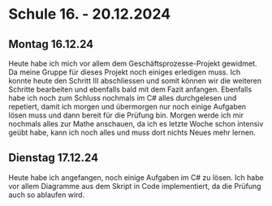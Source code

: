 # Schule 16. - 20.12.2024

## Montag 16.12.24
Heute habe ich mich vor allem dem Geschäftsprozesse-Projekt gewidmet. Da meine Gruppe für dieses Projekt noch einiges erledigen muss. 
Ich konnte heute den Schritt III abschliessen und somit können wir die weiteren Schritte bearbeiten und ebenfalls bald mit dem Fazit anfangen.
Ebenfalls habe ich noch zum Schluss nochmals im C# alles durchgelesen und repetiert, damit ich morgen und übermorgen nur noch einige Aufgaben lösen muss und 
dann bereit für die Prüfung bin. Morgen werde ich mir nochmals alles zur Mathe anschauen, da ich es letzte Woche schon intensiv geübt habe, kann ich noch
alles und muss dort nichts Neues mehr lernen.

## Dienstag 17.12.24
Heute habe ich angefangen, noch einige Aufgaben im C# zu lösen. Ich habe vor allem Diagramme aus dem Skript in Code implementiert, da die Prüfung
auch so ablaufen wird.